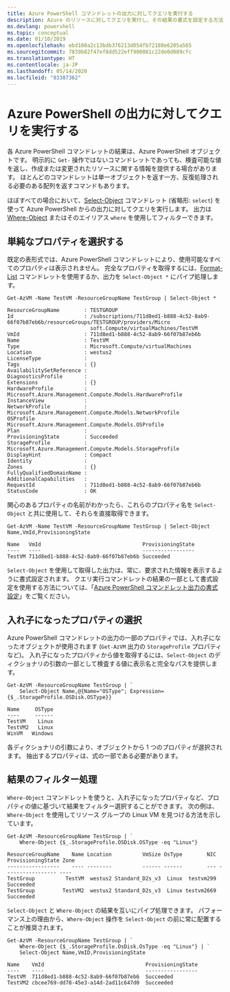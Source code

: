 ```yaml
---
title: Azure PowerShell コマンドレットの出力に対してクエリを実行する
description: Azure のリソースに対してクエリを実行し、その結果の書式を設定する方法について説明します。
ms.devlang: powershell
ms.topic: conceptual
ms.date: 01/10/2019
ms.openlocfilehash: ebd108a2c13bdb376213d054fb72188e6205a565
ms.sourcegitcommit: 7839b82f47ef8dd522eff900081c22de0d089cfc
ms.translationtype: HT
ms.contentlocale: ja-JP
ms.lasthandoff: 05/14/2020
ms.locfileid: "83387362"
---
```

# <a name="query-output-of-azure-powershell"></a>Azure PowerShell の出力に対してクエリを実行する 

各 Azure PowerShell コマンドレットの結果は、Azure PowerShell オブジェクトです。 明示的に `Get-` 操作ではないコマンドレットであっても、検査可能な値を返し、作成または変更されたリソースに関する情報を提供する場合があります。 ほとんどのコマンドレットは単一オブジェクトを返す一方、反復処理される必要のある配列を返すコマンドもあります。

ほぼすべての場合において、[Select-Object](/powershell/module/Microsoft.PowerShell.Utility/Select-Object) コマンドレット (省略形: `select`) を使って Azure PowerShell からの出力に対してクエリを実行します。 出力は [Where-Object](/powershell/module/Microsoft.PowerShell.Core/Where-Object) またはそのエイリアス `where` を使用してフィルターできます。

## <a name="select-simple-properties"></a>単純なプロパティを選択する

既定の表形式では、Azure PowerShell コマンドレットにより、使用可能なすべてのプロパティは表示されません。 完全なプロパティを取得するには、[Format-List](/powershell/module/microsoft.powershell.utility/format-list) コマンドレットを使用するか、出力を `Select-Object *` にパイプ処理します。

```azurepowershell-interactive
Get-AzVM -Name TestVM -ResourceGroupName TestGroup | Select-Object *
```

```output
ResourceGroupName        : TESTGROUP
Id                       : /subscriptions/711d8ed1-b888-4c52-8ab9-66f07b87eb6b/resourceGroups/TESTGROUP/providers/Micro
                           soft.Compute/virtualMachines/TestVM
VmId                     : 711d8ed1-b888-4c52-8ab9-66f07b87eb6b
Name                     : TestVM
Type                     : Microsoft.Compute/virtualMachines
Location                 : westus2
LicenseType              :
Tags                     : {}
AvailabilitySetReference :
DiagnosticsProfile       :
Extensions               : {}
HardwareProfile          : Microsoft.Azure.Management.Compute.Models.HardwareProfile
InstanceView             :
NetworkProfile           : Microsoft.Azure.Management.Compute.Models.NetworkProfile
OSProfile                : Microsoft.Azure.Management.Compute.Models.OSProfile
Plan                     :
ProvisioningState        : Succeeded
StorageProfile           : Microsoft.Azure.Management.Compute.Models.StorageProfile
DisplayHint              : Compact
Identity                 :
Zones                    : {}
FullyQualifiedDomainName :
AdditionalCapabilities   :
RequestId                : 711d8ed1-b888-4c52-8ab9-66f07b87eb6b
StatusCode               : OK
```

関心のあるプロパティの名前がわかったら、これらのプロパティ名を `Select-Object` と共に使用して、それらを直接取得できます。

```azurepowershell-interactive
Get-AzVM -Name TestVM -ResourceGroupName TestGroup | Select-Object Name,VmId,ProvisioningState
```

```output
Name   VmId                                 ProvisioningState
----   ----                                 -----------------
TestVM 711d8ed1-b888-4c52-8ab9-66f07b87eb6b Succeeded
```

`Select-Object` を使用して取得した出力は、常に、要求された情報を表示するように書式設定されます。 クエリ実行コマンドレットの結果の一部として書式設定を使用する方法については、「[Azure PowerShell コマンドレット出力の書式設定](formatting-output.md)」をご覧ください。

## <a name="select-nested-properties"></a>入れ子になったプロパティの選択

Azure PowerShell コマンドレットの出力の一部のプロパティでは、入れ子になったオブジェクトが使用されます (`Get-AzVM` 出力の `StorageProfile` プロパティなど)。 入れ子になったプロパティから値を取得するには、`Select-Object` のディクショナリの引数の一部として検査する値に表示名と完全なパスを提供します。

```azurepowershell-interactive
Get-AzVM -ResourceGroupName TestGroup | `
    Select-Object Name,@{Name="OSType"; Expression={$_.StorageProfile.OSDisk.OSType}}
```

```output
Name     OSType
----     ------
TestVM    Linux
TestVM2   Linux
WinVM   Windows
```

各ディクショナリの引数により、オブジェクトから 1 つのプロパティが選択されます。 抽出するプロパティは、式の一部である必要があります。

## <a name="filter-results"></a>結果のフィルター処理 

`Where-Object` コマンドレットを使うと、入れ子になったプロパティなど、プロパティの値に基づいて結果をフィルター選択することができます。 次の例は、`Where-Object` を使用してリソース グループの Linux VM を見つける方法を示しています。

```azurepowershell-interactive
Get-AzVM -ResourceGroupName TestGroup | `
    Where-Object {$_.StorageProfile.OSDisk.OSType -eq "Linux"}
```

```output
ResourceGroupName    Name Location          VmSize OsType        NIC ProvisioningState Zone
-----------------    ---- --------          ------ ------        --- ----------------- ----
TestGroup          TestVM  westus2 Standard_D2s_v3  Linux  testvm299         Succeeded
TestGroup         TestVM2  westus2 Standard_D2s_v3  Linux testvm2669         Succeeded
```

`Select-Object` と `Where-Object` の結果を互いにパイプ処理できます。 パフォーマンス上の理由から、`Where-Object` 操作を `Select-Object` の前に常に配置することが推奨されます。

```azurepowershell-interactive
Get-AzVM -ResourceGroupName TestGroup | `
    Where-Object {$_.StorageProfile.OsDisk.OsType -eq "Linux"} | `
    Select-Object Name,VmID,ProvisioningState
```

```output
Name    VmId                                 ProvisioningState
----    ----                                 -----------------
TestVM  711d8ed1-b888-4c52-8ab9-66f07b87eb6  Succeeded
TestVM2 cbcee769-dd78-45e3-a14d-2ad11c647d0  Succeeded
```
